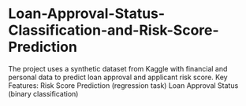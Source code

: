 # Loan-Approval-Status-Classification-and-Risk-Score-Prediction
The project uses a synthetic dataset from Kaggle with financial and personal data to predict loan approval and applicant risk score.  Key Features:  Risk Score Prediction (regression task) Loan Approval Status (binary classification)
